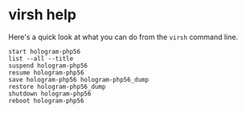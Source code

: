 # virsh help

Here's a quick look at what you can do from the `virsh` command line.

```shell
start hologram-php56
list --all --title
suspend hologram-php56
resume hologram-php56
save hologram-php56 hologram-php56_dump
restore hologram-php56_dump
shutdown hologram-php56
reboot hologram-php56
```

